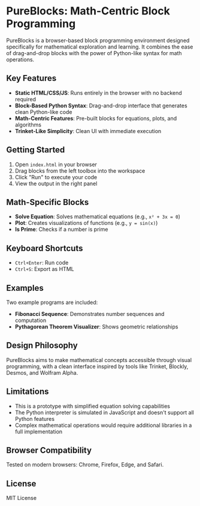 # PureBlocks: Math-Centric Block Programming

PureBlocks is a browser-based block programming environment designed specifically for mathematical exploration and learning. It combines the ease of drag-and-drop blocks with the power of Python-like syntax for math operations.

## Key Features

- **Static HTML/CSS/JS**: Runs entirely in the browser with no backend required
- **Block-Based Python Syntax**: Drag-and-drop interface that generates clean Python-like code
- **Math-Centric Features**: Pre-built blocks for equations, plots, and algorithms
- **Trinket-Like Simplicity**: Clean UI with immediate execution

## Getting Started

1. Open `index.html` in your browser
2. Drag blocks from the left toolbox into the workspace
3. Click "Run" to execute your code
4. View the output in the right panel

## Math-Specific Blocks

- **Solve Equation**: Solves mathematical equations (e.g., `x² + 3x = 0`)
- **Plot**: Creates visualizations of functions (e.g., `y = sin(x)`)
- **Is Prime**: Checks if a number is prime

## Keyboard Shortcuts

- `Ctrl+Enter`: Run code
- `Ctrl+S`: Export as HTML

## Examples

Two example programs are included:
- **Fibonacci Sequence**: Demonstrates number sequences and computation
- **Pythagorean Theorem Visualizer**: Shows geometric relationships

## Design Philosophy

PureBlocks aims to make mathematical concepts accessible through visual programming, with a clean interface inspired by tools like Trinket, Blockly, Desmos, and Wolfram Alpha.

## Limitations

- This is a prototype with simplified equation solving capabilities
- The Python interpreter is simulated in JavaScript and doesn't support all Python features
- Complex mathematical operations would require additional libraries in a full implementation

## Browser Compatibility

Tested on modern browsers: Chrome, Firefox, Edge, and Safari.

## License

MIT License 